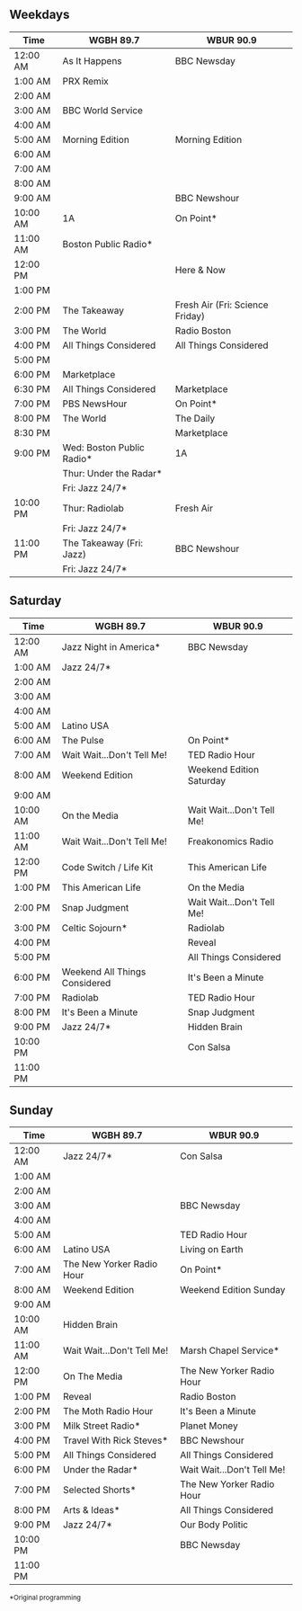 ## Weekdays

| Time     | WGBH 89.7                 | WBUR 90.9                       |
|----------|---------------------------|---------------------------------|
| 12:00 AM | As It Happens             | BBC Newsday                     |
| 1:00 AM  | PRX Remix                 |                                 |
| 2:00 AM  |                           |                                 |
| 3:00 AM  | BBC World Service         |                                 |
| 4:00 AM  |                           |                                 |
| 5:00 AM  | Morning Edition           | Morning Edition                 |
| 6:00 AM  |                           |                                 |
| 7:00 AM  |                           |                                 |
| 8:00 AM  |                           |                                 |
| 9:00 AM  |                           | BBC Newshour                    |
| 10:00 AM | 1A                        | On Point*                       |
| 11:00 AM | Boston Public Radio*      |                                 |
| 12:00 PM |                           | Here & Now                      |
| 1:00 PM  |                           |                                 |
| 2:00 PM  | The Takeaway              | Fresh Air (Fri: Science Friday) |
| 3:00 PM  | The World                 | Radio Boston                    |
| 4:00 PM  | All Things Considered     | All Things Considered           |
| 5:00 PM  |                           |                                 |
| 6:00 PM  | Marketplace               |                                 |
| 6:30 PM  | All Things Considered     | Marketplace                     |
| 7:00 PM  | PBS NewsHour              | On Point*                       |
| 8:00 PM  | The World                 | The Daily                       |
| 8:30 PM  |                           | Marketplace                     |
| 9:00 PM  | Wed: Boston Public Radio* | 1A                              |
|          | Thur: Under the Radar*    |                                 |
|          | Fri: Jazz 24/7*           |                                 |
| 10:00 PM | Thur: Radiolab            | Fresh Air                       |
|          | Fri: Jazz 24/7*           |                                 |
| 11:00 PM | The Takeaway (Fri: Jazz)  | BBC Newshour                    |
|          | Fri: Jazz 24/7*           |                                 |


## Saturday

| Time     | WGBH 89.7                     | WBUR 90.9                  |
|----------|-------------------------------|----------------------------|
| 12:00 AM | Jazz Night in America*        | BBC Newsday                |
| 1:00 AM  | Jazz 24/7*                    |                            |
| 2:00 AM  |                               |                            |
| 3:00 AM  |                               |                            |
| 4:00 AM  |                               |                            |
| 5:00 AM  | Latino USA                    |                            |
| 6:00 AM  | The Pulse                     | On Point*                  |
| 7:00 AM  | Wait Wait...Don't Tell Me!    | TED Radio Hour             |
| 8:00 AM  | Weekend Edition               | Weekend Edition Saturday   |
| 9:00 AM  |                               |                            |
| 10:00 AM | On the Media                  | Wait Wait...Don't Tell Me! |
| 11:00 AM | Wait Wait...Don't Tell Me!    | Freakonomics Radio         |
| 12:00 PM | Code Switch / Life Kit        | This American Life         |
| 1:00 PM  | This American Life            | On the Media               |
| 2:00 PM  | Snap Judgment                 | Wait Wait...Don't Tell Me! |
| 3:00 PM  | Celtic Sojourn*               | Radiolab                   |
| 4:00 PM  |                               | Reveal                     |
| 5:00 PM  |                               | All Things Considered      |
| 6:00 PM  | Weekend All Things Considered | It's Been a Minute         |
| 7:00 PM  | Radiolab                      | TED Radio Hour             |
| 8:00 PM  | It's Been a Minute            | Snap Judgment              |
| 9:00 PM  | Jazz 24/7*                    | Hidden Brain               |
| 10:00 PM |                               | Con Salsa                  |
| 11:00 PM |                               |                            |



## Sunday

| Time     | WGBH 89.7                  | WBUR 90.9                  |
|----------|----------------------------|----------------------------|
| 12:00 AM | Jazz 24/7*                 | Con Salsa                  |
| 1:00 AM  |                            |                            |
| 2:00 AM  |                            |                            |
| 3:00 AM  |                            | BBC Newsday                |
| 4:00 AM  |                            |                            |
| 5:00 AM  |                            | TED Radio Hour             |
| 6:00 AM  | Latino USA                 | Living on Earth            |
| 7:00 AM  | The New Yorker Radio Hour  | On Point*                  |
| 8:00 AM  | Weekend Edition            | Weekend Edition Sunday     |
| 9:00 AM  |                            |                            |
| 10:00 AM | Hidden Brain               |                            |
| 11:00 AM | Wait Wait...Don't Tell Me! | Marsh Chapel Service*      |
| 12:00 PM | On The Media               | The New Yorker Radio Hour  |
| 1:00 PM  | Reveal                     | Radio Boston               |
| 2:00 PM  | The Moth Radio Hour        | It's Been a Minute         |
| 3:00 PM  | Milk Street Radio*         | Planet Money               |
| 4:00 PM  | Travel With Rick Steves*   | BBC Newshour               |
| 5:00 PM  | All Things Considered      | All Things Considered      |
| 6:00 PM  | Under the Radar*           | Wait Wait...Don't Tell Me! |
| 7:00 PM  | Selected Shorts*           | The New Yorker Radio Hour  |
| 8:00 PM  | Arts & Ideas*              | All Things Considered      |
| 9:00 PM  | Jazz 24/7*                 | Our Body Politic           |
| 10:00 PM |                            | BBC Newsday                |
| 11:00 PM |                            |                            |

<small>*Original programming</small>
